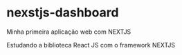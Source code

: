 # nexstjs-dashboard
Minha primeira aplicação web com NEXTJS

Estudando a biblioteca React JS com o framework NEXTJS
